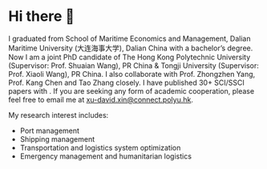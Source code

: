 # Hi there 👋

I graduated from School of Maritime Economics and Management, Dalian Maritime University (大连海事大学), Dalian China with a bachelor’s degree. Now I am a joint PhD candidate of The Hong Kong Polytechnic University (Supervisor: Prof. Shuaian Wang), PR China & Tongji University (Supervisor: Prof. Xiaoli Wang), PR China. I also collaborate with Prof. Zhongzhen Yang, Prof. Kang Chen and Tao Zhang closely. I have published 30+ SCI/SSCI papers with . If you are seeking any form of academic cooperation, please feel free to email me at xu-david.xin@connect.polyu.hk.

My research interest includes:
- Port management
- Shipping management
- Transportation and logistics system optimization
- Emergency management and humanitarian logistics
